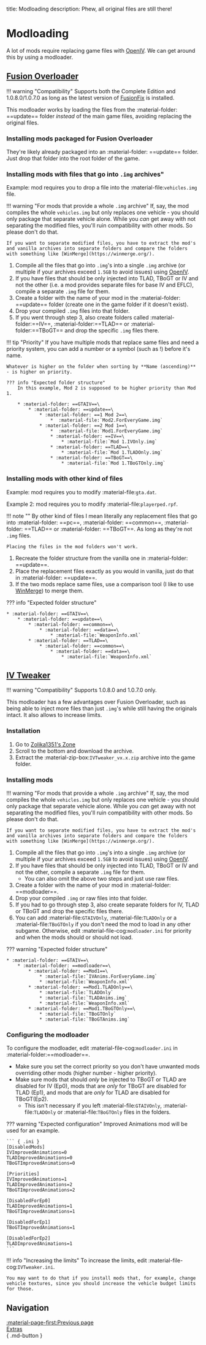 title: Modloading
description: Phew, all original files are still there!

# Modloading

A lot of mods require replacing game files with [OpenIV](openiv.md). We can get around this by using a modloader.

## [Fusion Overloader](../../essential-modding/fusionfix.md)

!!! warning "Compatibility"
    Supports both the Complete Edition and 1.0.8.0/1.0.7.0 as long as the latest version of [FusionFix](../../essential-modding/fusionfix.md) is installed.

This modloader works by loading the files from the :material-folder: ==update== folder *instead* of the main game files, avoiding replacing the original files.

### Installing mods packaged for Fusion Overloader

They're likely already packaged into an :material-folder: ==update== folder. Just drop that folder into the root folder of the game.

### Installing mods with files that go into `.img` archives"

Example: mod requires you to drop a file into the :material-file:`vehicles.img` file.

!!! warning "For mods that provide a whole `.img` archive"
    If, say, the mod compiles the whole `vehicles.img` but only replaces one vehicle - you should only package that separate vehicle alone. While you *can* get away with not separating the modified files, you'll ruin compatibility with other mods. So please don't do that.

    If you want to separate modified files, you have to extract the mod's and vanilla archives into separate folders and compare the folders with something like [WinMerge](https://winmerge.org/).

1. Compile all the files that go into `.img`'s into a single `.img` archive (or multiple if your archives exceed `1.5GB` to avoid issues) using [OpenIV](openiv.md).
2. If you have files that should be only injected into TLAD, TBoGT or IV and not the other (i.e. a mod provides separate files for base IV and EFLC), compile a separate `.img` file for them.
3. Create a folder with the name of your mod in the :material-folder: ==update== folder (create one in the game folder if it doesn't exist).
4. Drop your compiled `.img` files into that folder.
5. If you went through step 3, also create folders called :material-folder:==IV==, :material-folder:==TLAD== or :material-folder:==TBoGT== and drop the specific `.img` files there.

!!! tip "Priority"
    If you have multiple mods that replace same files and need a priority system, you can add a number or a symbol (such as !) before it's name.

    Whatever is higher on the folder when sorting by **Name (ascending)** - is higher on priority.

    ??? info "Expected folder structure"
        In this example, Mod 2 is supposed to be higher priority than Mod 1.

        * :material-folder: ==GTAIV==\
            * :material-folder: ==update==\
                * :material-folder: ==1 Mod 2==\
                    *  :material-file:`Mod2.ForEveryGame.img`
                * :material-folder: ==2 Mod 1==\
                    *  :material-file:`Mod1.ForEveryGame.img`
                    * :material-folder: ==IV==\
                        * :material-file:`Mod 1.IVOnly.img`
                    * :material-folder: ==TLAD==\
                        * :material-file:`Mod 1.TLADOnly.img`
                    * :material-folder: ==TBoGT==\
                        * :material-file:`Mod 1.TBoGTOnly.img`

### Installing mods with other kind of files

Example: mod requires you to modify :material-file:`gta.dat`.

Example 2: mod requires you to modify :material-file:`playerped.rpf`.

!!! note ""
    By other kind of files I mean literally any replacement files that go into :material-folder: ==pc==, :material-folder: ==common==, :material-folder: ==TLAD== or :material-folder: ==TBoGT==. As long as they're not `.img` files.

    Placing the files in the mod folders won't work.

1. Recreate the folder structure from the vanilla one in :material-folder: ==update==.
2. Place the replacement files exactly as you would in vanilla, just do that in :material-folder: ==update==.
3. If the two mods replace same files, use a comparison tool (I like to use [WinMerge](https://winmerge.org/)) to merge them.

??? info "Expected folder structure"

    * :material-folder: ==GTAIV==\
        * :material-folder: ==update==\
            * :material-folder: ==common==\
                * :material-folder: ==data==\
                    * :material-file:`WeaponInfo.xml`
            * :material-folder: ==TLAD==\
                * :material-folder: ==common==\
                    * :material-folder: ==data==\
                        * :material-file:`WeaponInfo.xml`

## [IV Tweaker](https://zolika1351.pages.dev/mods/ivtweaker)

!!! warning "Compatibility"
    Supports 1.0.8.0 and 1.0.7.0 only.

This modloader has a few advantages over Fusion Overloader, such as being able to inject more files than just `.img`'s while still having the originals intact. It also allows to increase limits.

### Installation

1. Go to [Zolika1351's Zone](https://zolika1351.pages.dev/mods/ivtweaker)
2. Scroll to the bottom and download the archive.
3. Extract the :material-zip-box:`IVTweaker_vx.x.zip` archive into the game folder.

### Installing mods

!!! warning "For mods that provide a whole `.img` archive"
    If, say, the mod compiles the whole `vehicles.img` but only replaces one vehicle - you should only package that separate vehicle alone. While you *can* get away with not separating the modified files, you'll ruin compatibility with other mods. So please don't do that.

    If you want to separate modified files, you have to extract the mod's and vanilla archives into separate folders and compare the folders with something like [WinMerge](https://winmerge.org/).

1. Compile all the files that go into `.img`'s into a single `.img` archive (or multiple if your archives exceed `1.5GB` to avoid issues) using [OpenIV](openiv.md).
2. If you have files that should be only injected into TLAD, TBoGT or IV and not the other, compile a separate `.img` file for them.
    - You can also omit the above two steps and just use raw files.
3. Create a folder with the name of your mod in :material-folder: ==modloader==.
4. Drop your compiled `.img` or raw files into that folder.
5. If you had to go through step 3, also create separate folders for IV, TLAD or TBoGT and drop the specific files there.
6. You can add :material-file:`GTAIVOnly`, :material-file:`TLADOnly` or a :material-file:`TBoGTOnly` if you don't need the mod to load in any other subgame. Otherwise, edit :material-file-cog:`modloader.ini` for priority and when the mods should or should not load.

??? warning "Expected folder structure"

    * :material-folder: ==GTAIV==\
        * :material-folder: ==modloader==\
            * :material-folder: ==Mod1==\
                * :material-file:`IVAnims.ForEveryGame.img`
                * :material-file:`WeaponInfo.xml`
            * :material-folder: ==Mod1.TLADOnly==\
                * :material-file:`TLADOnly`
                * :material-file:`TLADAnims.img`
                * :material-file:`WeaponInfo.xml`
            * :material-folder: ==Mod1.TBoGTOnly==\
                * :material-file:`TBoGTOnly`
                * :material-file:`TBoGTAnims.img`

### Configuring the modloader

To configure the modloader, edit :material-file-cog:`modloader.ini` in :material-folder:==modloader==.

- Make sure you set the correct priority so you don't have unwanted mods overriding other mods (higher number - higher priority).
- Make sure mods that should *only* be injected to TBoGT or TLAD are disabled for IV (Ep0), mods that are *only* for TBoGT are disabled for TLAD (Ep1), and mods that are *only* for TLAD are disabled for TBoGT(Ep2).
    - This isn't necessary if you left :material-file:`GTAIVOnly`, :material-file:`TLADOnly` or :material-file:`TBoGTOnly` files in the folders.

??? warning "Expected configuration"
    Improved Animations mod will be used for an example.

    ``` { .ini }
    [DisabledMods]
    IVImprovedAnimations=0
    TLADImprovedAnimations=0
    TBoGTImprovedAnimations=0

    [Priorities]
    IVImprovedAnimations=1
    TLADImprovedAnimations=2
    TBoGTImprovedAnimations=2

    [DisabledForEp0]
    TLADImprovedAnimations=1
    TBoGTImprovedAnimations=1

    [DisabledForEp1]
    TBoGTImprovedAnimations=1

    [DisabledForEp2]
    TLADImprovedAnimations=1
    ```

!!! info "Increasing the limits"
    To increase the limits, edit :material-file-cog:`IVTweaker.ini`.

    You may want to do that if you install mods that, for example, change vehicle textures, since you should increase the vehicle budget limits for those.

## Navigation

[:material-page-first:Previous page <br>Extras</br>](index.md){ .md-button }
